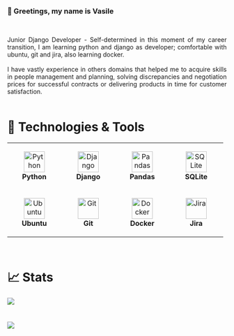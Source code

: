 ### 👋 Greetings, my name is Vasile
&nbsp;
<div align="justify">
  Junior Django Developer - Self-determined in this moment of my career transition, I am learning python and django as developer; comfortable with ubuntu, git and jira, also learning docker.
</div>
&nbsp;
<div align="justify">
  I have vastly experience in others domains that helped me to acquire skills in people management and planning, solving discrepancies and negotiation prices for successful contracts or delivering products in time for customer satisfaction. 
</div>
&nbsp;

# 🔧 Technologies & Tools
<table>
  <tr>
    <td align="center" height="108" width="108">
      <img
        src="https://cdn.jsdelivr.net/gh/devicons/devicon/icons/python/python-original.svg"
        width="48"
        height="48"
        alt="Python"
      />
      <br /><strong>Python</strong>
    </td>
        <td align="center" height="108" width="108">
      <img
        src="https://cdn.jsdelivr.net/gh/devicons/devicon/icons/django/django-plain.svg"
        width="48"
        height="48"
        alt="Django"
      />
      <br /><strong>Django</strong>
    </td>
    <td align="center" height="108" width="108">
      <img
        src="https://cdn.jsdelivr.net/gh/devicons/devicon/icons/pandas/pandas-original.svg"
        width="48"
        height="48"
        alt="Pandas"
      />
      <br /><strong>Pandas</strong>
    </td>
    <td align="center" height="108" width="108">
      <img
        src="https://cdn.jsdelivr.net/gh/devicons/devicon/icons/sqlite/sqlite-original.svg"
        width="48"
        height="48"
        alt="SQLite"
        />
      <br /><strong>SQLite</strong>
  </tr>
  <tr>
    <td align="center" height="108" width="108">
      <img
        src="https://cdn.jsdelivr.net/gh/devicons/devicon/icons/ubuntu/ubuntu-plain.svg"
        width="48"
        height="48"
        alt="Ubuntu"
      />
      <br /><strong>Ubuntu</strong>
    </td>
    <td align="center" height="108" width="108">
      <img
        src="https://cdn.jsdelivr.net/gh/devicons/devicon/icons/git/git-original.svg"
        width="48"
        height="48"
        alt="Git"
      />
      <br /><strong>Git</strong>
    </td>
    <td align="center" height="108" width="108">
      <img
        src="https://cdn.jsdelivr.net/gh/devicons/devicon/icons/docker/docker-original.svg"
        width="48"
        height="48"
        alt="Docker"
      />
      <br /><strong>Docker</strong>
    <td align="center" height="108" width="108">
      <img
        src="https://cdn.jsdelivr.net/gh/devicons/devicon/icons/jira/jira-original.svg"
        width="48"
        height="48"
        alt="Jira"
      />
      <br /><strong>Jira</strong>
    </td>
  </tr>
</table>

&nbsp;
# 📈 Stats
<img
  src="https://github-readme-stats.vercel.app/api?username=vasile-hij&show_icons=true&theme=react&&hide_border=true"
/>
#
<img
  src="https://github-readme-streak-stats.herokuapp.com/?user=vasile-hij&&theme=react&&hide_border=true"
/>
